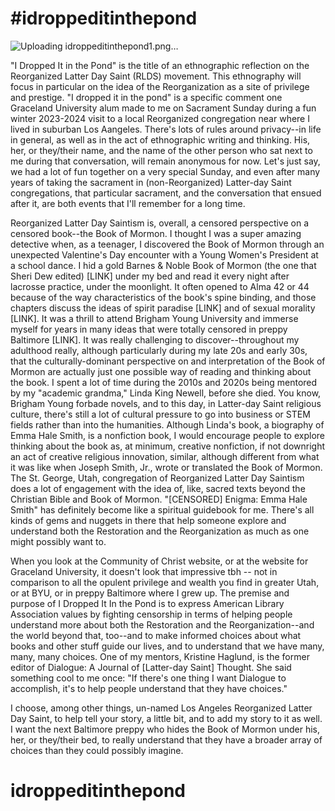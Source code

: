 # #idroppeditinthepond

![Uploading idroppeditinthepond1.png…]()

"I Dropped It in the Pond" is the title of an ethnographic reflection on the Reorganized Latter Day Saint (RLDS) movement. This ethnography will focus in particular on the idea of the Reorganization as a site of privilege and prestige. "I dropped it in the pond" is a specific comment one Graceland University alum made to me on Sacrament Sunday during a fun winter 2023-2024 visit to a local Reorganized congregation near where I lived in suburban Los Aangeles. There's lots of rules around privacy--in life in general, as well as in the act of ethnographic writing and thinking. His, her, or they/their name, and the name of the other person who sat next to me during that conversation, will remain anonymous for now. Let's just say, we had a lot of fun together on a very special Sunday, and even after many years of taking the sacrament in (non-Reorganized) Latter-day Saint congregations, that particular sacrament, and the conversation that ensued after it, are both events that I'll remember for a long time.

Reorganized Latter Day Saintism is, overall, a censored perspective on a censored book--the Book of Mormon. I thought I was a super amazing detective when, as a teenager, I discovered the Book of Mormon through an unexpected Valentine's Day encounter with a Young Women's President at a school dance. I hid a gold Barnes & Noble Book of Mormon (the one that Sheri Dew edited) [LINK] under my bed and read it every night after lacrosse practice, under the moonlight. It often opened to Alma 42 or 44 because of the way characteristics of the book's spine binding, and those chapters discuss the ideas of spirit paradise [LINK] and of sexual morality [LINK]. It was a thrill to attend Brigham Young University and immerse myself for years in many ideas that were totally censored in preppy Baltimore [LINK]. It was really challenging to discover--throughout my adulthood really, although particularly during my late 20s and early 30s, that the culturally-dominant perspective on and interpretation of the Book of Mormon are actually just one possible way of reading and thinking about the book. I spent a lot of time during the 2010s and 2020s being mentored by my "academic grandma," Linda King Newell, before she died. You know, Brigham Young forbade novels, and to this day, in Latter-day Saint religious culture, there's still a lot of cultural pressure to go into business or STEM fields rather than into the humanities. Although Linda's book, a biography of Emma Hale Smith, is a nonfiction book, I would encourage people to explore thinking about the book as, at minimum, creative nonfiction, if not downright an act of creative religious innovation, similar, although different from what it was like when Joseph Smith, Jr., wrote or translated the Book of Mormon. The St. George, Utah, congregation of Reorganized Latter Day Saintism does a lot of engagement with the idea of, like, sacred texts beyond the Christian Bible and Book of Mormon. "[CENSORED] Enigma: Emma Hale Smith" has definitely become like a spiritual guidebook for me. There's all kinds of gems and nuggets in there that help someone explore and understand both the Restoration and the Reorganization as much as one might possibly want to.

When you look at the Community of Christ website, or at the website for Graceland University, it doesn't look that impressive tbh -- not in comparison to all the opulent privilege and wealth you find in greater Utah, or at BYU, or in preppy Baltimore where I grew up. The premise and purpose of I Dropped It In the Pond is to express American Library Association values by fighting censorship in terms of helping people understand more about both the Restoration and the Reorganization--and the world beyond that, too--and to make informed choices about what books and other stuff guide our lives, and to understand that we have many, many, many choices. One of my mentors, Kristine Haglund, is the former editor of Dialogue: A Journal of [Latter-day Saint] Thought. She said something cool to me once: "If there's one thing I want Dialogue to accomplish, it's to help people understand that they have choices."

I choose, among other things, un-named Los Angeles Reorganized Latter Day Saint, to help tell your story, a little bit, and to add my story to it as well. I want the next Baltimore preppy who hides the Book of Mormon under his, her, or they/their bed, to really understand that they have a broader array of choices than they could possibly imagine.

# idroppeditinthepond
